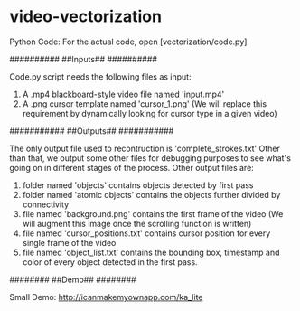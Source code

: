 # video-vectorization

Python Code: 
For the actual code, open [vectorization/code.py]

##########
##Inputs##
##########

Code.py script needs the following files as input: 
1) A .mp4 blackboard-style video file named 'input.mp4'
2) A .png cursor template named 'cursor_1.png' (We will replace this requirement by dynamically looking for cursor type in a given video)

###########
##Outputs##
###########

The only output file used to recontruction is 'complete_strokes.txt'
Other than that, we output some other files for debugging purposes to see what's going on in different stages of the process. 
Other output files are:
1) folder named 'objects' contains objects detected by first pass
2) folder named 'atomic objects' contains the objects further divided by connectivity
3) file named 'background.png' contains the first frame of the video (We will augment this image once the scrolling function is written)
4) file named 'cursor_positions.txt' contains cursor position for every single frame of the video
5) file named 'object_list.txt' contains the bounding box, timestamp and color of every object detected in the first pass.

########
##Demo##
########

Small Demo: http://icanmakemyownapp.com/ka_lite


